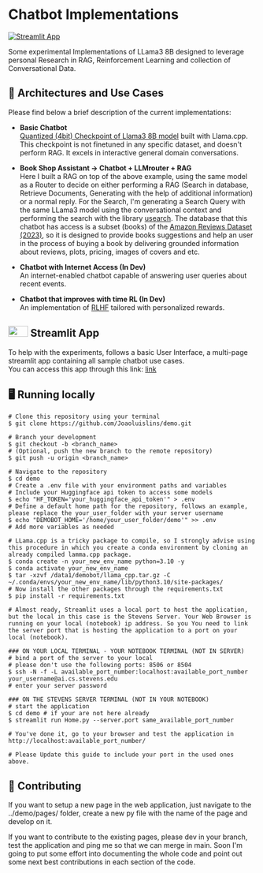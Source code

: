 # Chatbot Implementations

[![Streamlit App](https://static.streamlit.io/badges/streamlit_badge_black_white.svg)](link/)

Some experimental Implementations of LLama3 8B designed to leverage personal Research in RAG, Reinforcement Learning and collection of Conversational Data.

## 💬 Architectures and Use Cases
Please find below a brief description of the current implementations:
-  **Basic Chatbot** \
    [Quantized (4bit) Checkpoint of Llama3 8B model](https://huggingface.co/bartowski/Meta-Llama-3-8B-Instruct-GGUF) built with Llama.cpp. This checkpoint is not finetuned in any specific dataset, and doesn't perform RAG. It excels in interactive general domain conversations. 

- **Book Shop Assistant -> Chatbot + LLMrouter + RAG** \
    Here I built a RAG on top of the above example, using the same model as a Router to decide on either performing a RAG (Search in database, Retrieve Documents, Generating with the help of additional information) or a normal reply. For the Search, I'm generating a Search Query with the same LLama3 model using the conversational context and performing the search with the library [usearch](https://github.com/unum-cloud/usearch). The database that this chatbot has access is a subset (books) of the [Amazon Reviews Dataset (2023)](https://amazon-reviews-2023.github.io/), so it is designed to provide books suggestions and help an user in the process of buying a book by delivering grounded information about reviews, plots, pricing, images of covers and etc.   

-  **Chatbot with Internet Access (In Dev)** \
  An internet-enabled chatbot capable of answering user queries about recent events.

-  **Chatbot that improves with time RL (In Dev)** \
  An implementation of [RLHF](https://arxiv.org/abs/2203.02155) tailored with personalized rewards.

## <img src="https://streamlit.io/images/brand/streamlit-mark-color.png" width="40" height="22"> Streamlit App
To help with the experiments, follows a basic User Interface, a multi-page streamlit app containing all sample chatbot use cases. \
You can access this app through this link: [link](https://langchain-chatbot.streamlit.app)

## 🖥️ Running locally
```shell
# Clone this repository using your terminal
$ git clone https://github.com/Joaoluislins/demo.git

# Branch your development
$ git checkout -b <branch_name>
# (Optional, push the new branch to the remote repository)
$ git push -u origin <branch_name>

# Navigate to the repository
$ cd demo
# Create a .env file with your environment paths and variables
# Include your Huggingface api token to access some models
$ echo "HF_TOKEN='your_huggingface_api_token'" > .env
# Define a default home path for the repository, follows an example, please replace the your_user_folder with your server username
$ echo "DEMOBOT_HOME='/home/your_user_folder/demo'" >> .env
# Add more variables as needed

# LLama.cpp is a tricky package to compile, so I strongly advise using this procedure in which you create a conda environment by cloning an already compiled lamma.cpp package.
$ conda create -n your_new_env_name python=3.10 -y
$ conda activate your_new_env_name
$ tar -xzvf /data1/demobot/llama_cpp.tar.gz -C ~/.conda/envs/your_new_env_name/lib/python3.10/site-packages/
# Now install the other packages through the requirements.txt
$ pip install -r requirements.txt

# Almost ready, Streamlit uses a local port to host the application, but the local in this case is the Stevens Server. Your Web Browser is running on your local (notebook) ip address. So you You need to link the server port that is hosting the application to a port on your local (notebook).

### ON YOUR LOCAL TERMINAL - YOUR NOTEBOOK TERMINAL (NOT IN SERVER)
# bind a port of the server to your local
# please don't use the following ports: 8506 or 8504
$ ssh -N -f -L available_port_number:localhost:available_port_number your_username@ai.cs.stevens.edu
# enter your server password

### ON THE STEVENS SERVER TERMINAL (NOT IN YOUR NOTEBOOK)
# start the application
$ cd demo # if your are not here already
$ streamlit run Home.py --server.port same_available_port_number

# You've done it, go to your browser and test the application in http://localhost:available_port_number/

# Please Update this guide to include your port in the used ones above.
```

## 💁 Contributing
If you want to setup a new page in the web application, just navigate to the ../demo/pages/ folder, create a new py file with the name of the page and develop on it.

If you want to contribute to the existing pages, please dev in your branch, test the application and ping me so that we can merge in main. Soon I'm going to put some effort into documenting the whole code and point out some next best contributions in each section of the code.
